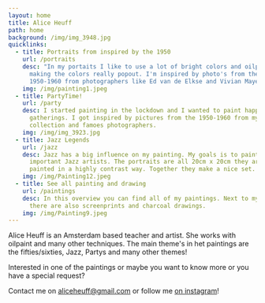 ```yaml
---
layout: home
title: Alice Heuff
path: home
background: /img/img_3948.jpg
quicklinks:
  - title: Portraits from inspired by the 1950
    url: /portraits
    desc: "In my portaits I like to use a lot of bright colors and oilpaint is
      making the colors really popout. I'm inspired by photo's from the
      1950-1960 from photographers like Ed van de Elkse and Vivian Mayer. "
    img: /img/painting1.jpeg
  - title: PartyTime!
    url: /party
    desc: I started painting in the lockdown and I wanted to paint happy and funny
      gatherings. I got inspired by pictures from the 1950-1960 from my personal
      collection and famoes photographers.
    img: /img/img_3923.jpg
  - title: Jazz Legends
    url: /jazz
    desc: Jazz has a big influence on my painting. My goals is to paint the most
      important Jazz artists. The portraits are all 20cm x 20cm they are all
      painted in a highly contrast way. Together they make a nice set.
    img: /img/Painting12.jpeg
  - title: See all painting and drawing
    url: /paintings
    desc: In this overview you can find all of my paintings. Next to my oilpaintings
      there are also screenprints and charcoal drawings.
    img: /img/Painting9.jpeg
---
```

Alice Heuff is an Amsterdam based teacher and artist. She works with oilpaint and many other techniques. The main theme's in het paintings are the fifties/sixties, Jazz,  Partys and many other themes! 

Interested in one of the paintings or maybe you want to know more or you have a special request?

Contact me on [aliceheuff@gmail.com](aliceheuff@gmail.com) or follow me [on instagram](https://www.instagram.com/alice_heuff/)!